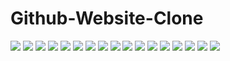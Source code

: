 # Github-Website-Clone

<img src="Images/LandingImage.png" />
<img src="Images/image2.png" />
<img src="Images/image3.png" />
<img src="Images/image4.png" />
<img src="Images/image5.png" />
<img src="Images/image6.png" />
<img src="Images/image7.png" />
<img src="Images/image8.png" />
<img src="Images/image10.png" />
<img src="Images/image11.png" />
<img src="Images/image12.png" />
<img src="Images/image13.png" />
<img src="Images/image14.png" />
<img src="Images/image15.png" />
<img src="Images/image16.png" />
<img src="Images/image17.png" />
<img src="Images/image18.png" />

